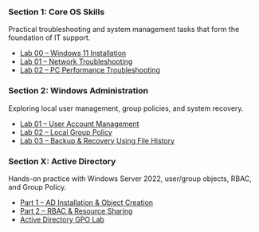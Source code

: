 
### Section 1: Core OS Skills  
Practical troubleshooting and system management tasks that form the foundation of IT support.  
- [Lab 00 – Windows 11 Installation](https://github.com/isnull303/HelpDesk-Labs/blob/main/Core_OS_Skills/Windows11_InstallWindows11_Install_Lab.md)  
- [Lab 01 – Network Troubleshooting](https://github.com/isnull303/HelpDesk-Labs/blob/main/Core_OS_Skills/Basic_Network_Troubleshooting/lab01_Network_Troubleshooting.md)  
- [Lab 02 – PC Performance Troubleshooting](https://github.com/isnull303/HelpDesk-Labs/blob/main/Core_OS_Skills/PC_Performance_Troubleshooting/lab02_PC_Performance_Troubleshooting.md)  

### Section 2: Windows Administration  
Exploring local user management, group policies, and system recovery.  
- [Lab 01 – User Account Management](https://github.com/isnull303/HelpDesk-Labs/blob/main/Windows_Admin_Labs/User_Account_Management/lab01_User_Account_Management.md)
- [Lab 02 – Local Group Policy](https://github.com/isnull303/HelpDesk-Labs/blob/52ff3bf4404a40173cd3cd0028acfcb876cf6c9f/Windows_Admin_Labs/Windows_Local_Group_Policy/lab02_Local_Group_Policy.md)
- [Lab 03 – Backup & Recovery Using File History](https://github.com/isnull303/HelpDesk-Labs/blob/52ff3bf4404a40173cd3cd0028acfcb876cf6c9f/Windows_Admin_Labs/File_Recovery_And_Backup/lab03_Backup_Recovery_Using_File_History.md)

### Section X: Active Directory  
Hands-on practice with Windows Server 2022, user/group objects, RBAC, and Group Policy.  
- [Part 1 – AD Installation & Object Creation](https://github.com/isnull303/HelpDesk-Labs/blob/main/Active_Directory/AD%20Installation%20and%20Functionality/Lab_Documentation_Part1.md)  
- [Part 2 – RBAC & Resource Sharing](https://github.com/isnull303/HelpDesk-Labs/blob/main/Active_Directory/AD%20Installation%20and%20Functionality/Lab_Documentation_Part2.md)  
- [Active Directory GPO Lab](https://github.com/isnull303/HelpDesk-Labs/blob/2e0783841e9513a42800d3b4007e92ccaa50252e/Active_Directory/Active_Directy_GPO_Lab/Active_Directory_GPO_Lab.md)
